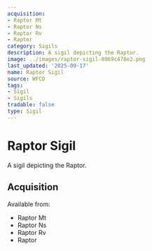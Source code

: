 ```yaml
---
acquisition:
- Raptor Mt
- Raptor Ns
- Raptor Rv
- Raptor
category: Sigils
description: A sigil depicting the Raptor.
image: ../images/raptor-sigil-8069c478e2.png
last_updated: '2025-09-17'
name: Raptor Sigil
source: WFCD
tags:
- Sigil
- Sigils
tradable: false
type: Sigil
---
```


# Raptor Sigil

A sigil depicting the Raptor.

## Acquisition

Available from:
- Raptor Mt
- Raptor Ns
- Raptor Rv
- Raptor

